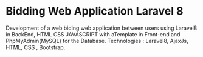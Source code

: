 # Bidding Web Application Laravel 8 
Development of a web biding web application between users using Laravel8 in BackEnd, HTML CSS JAVASCRIPT with aTemplate in Front-end and PhpMyAdmin(MySQL) for the Database.
Technologies : Laravel8, AjaxJs, HTML, CSS , Bootstrap.


